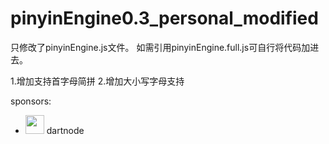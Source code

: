 # pinyinEngine0.3_personal_modified

只修改了pinyinEngine.js文件。
如需引用pinyinEngine.full.js可自行将代码加进去。


1.增加支持首字母简拼
2.增加大小写字母支持






sponsors:
- <img src=https://app.dartnode.com/assets/dash/images/brand/favicon.png width=30 height=30 /> dartnode
